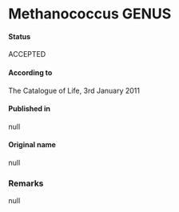 Methanococcus GENUS
=======

#### Status
ACCEPTED

#### According to
The Catalogue of Life, 3rd January 2011

#### Published in
null

#### Original name
null

### Remarks
null